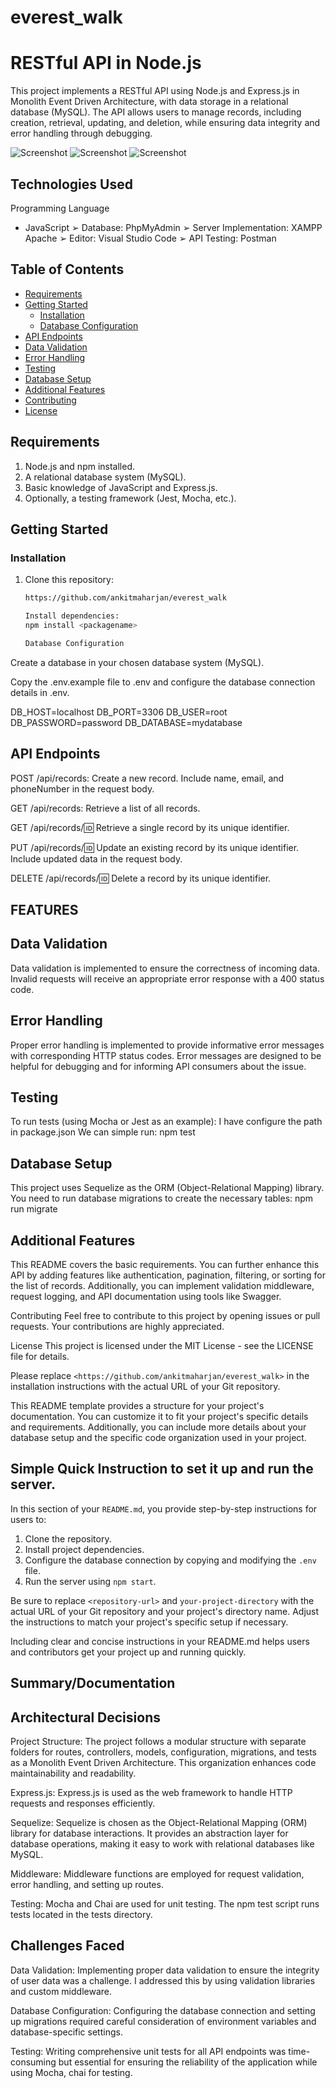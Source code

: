 # everest_walk

# RESTful API in Node.js

This project implements a RESTful API using Node.js and Express.js in Monolith Event Driven Architecture, with data storage in a relational database (MySQL). The API allows users to manage records, including creation, retrieval, updating, and deletion, while ensuring data integrity and error handling through debugging.

![Screenshot](screenshot.png)
![Screenshot](screenshot1.png)
![Screenshot](screenshot2.png)

## Technologies Used

Programming Language
- JavaScript
➢ Database: PhpMyAdmin
➢ Server Implementation: XAMPP Apache
➢ Editor: Visual Studio Code
➢ API Testing: Postman


## Table of Contents

- [Requirements](#requirements)
- [Getting Started](#getting-started)
  - [Installation](#installation)
  - [Database Configuration](#database-configuration)
- [API Endpoints](#api-endpoints)
- [Data Validation](#data-validation)
- [Error Handling](#error-handling)
- [Testing](#testing)
- [Database Setup](#database-setup)
- [Additional Features](#additional-features)
- [Contributing](#contributing)
- [License](#license)

## Requirements

1. Node.js and npm installed.
2. A relational database system (MySQL).
3. Basic knowledge of JavaScript and Express.js.
4. Optionally, a testing framework (Jest, Mocha, etc.).

## Getting Started

### Installation

1. Clone this repository:

   ```bash
   https://github.com/ankitmaharjan/everest_walk

   Install dependencies:
   npm install <packagename> 

   Database Configuration
Create a database in your chosen database system (MySQL).

Copy the .env.example file to .env and configure the database connection details in .env.

DB_HOST=localhost
DB_PORT=3306
DB_USER=root
DB_PASSWORD=password
DB_DATABASE=mydatabase

## API Endpoints
POST /api/records: Create a new record. Include name, email, and phoneNumber in the request body.

GET /api/records: Retrieve a list of all records.

GET /api/records/:id: Retrieve a single record by its unique identifier.

PUT /api/records/:id: Update an existing record by its unique identifier. Include updated data in the request body.

DELETE /api/records/:id: Delete a record by its unique identifier.

## FEATURES
## Data Validation
Data validation is implemented to ensure the correctness of incoming data. Invalid requests will receive an appropriate error response with a 400 status code.

## Error Handling
Proper error handling is implemented to provide informative error messages with corresponding HTTP status codes. Error messages are designed to be helpful for debugging and for informing API consumers about the issue.

## Testing
To run tests (using Mocha or Jest as an example): I have configure the path in package.json 
We can simple run: npm test

## Database Setup
This project uses Sequelize as the ORM (Object-Relational Mapping) library. You need to run database migrations to create the necessary tables:
npm run migrate

## Additional Features
This README covers the basic requirements. You can further enhance this API by adding features like authentication, pagination, filtering, or sorting for the list of records. Additionally, you can implement validation middleware, request logging, and API documentation using tools like Swagger.

Contributing
Feel free to contribute to this project by opening issues or pull requests. Your contributions are highly appreciated.

License
This project is licensed under the MIT License - see the LICENSE file for details.


Please replace `<https://github.com/ankitmaharjan/everest_walk>` in the installation instructions with the actual URL of your Git repository.

This README template provides a structure for your project's documentation. You can customize it to fit your project's specific details and requirements. Additionally, you can include more details about your database setup and the specific code organization used in your project.


## Simple Quick Instruction to set it up and run the server.
In this section of your `README.md`, you provide step-by-step instructions for users to:

1. Clone the repository.
2. Install project dependencies.
3. Configure the database connection by copying and modifying the `.env` file.
4. Run the server using `npm start`.

Be sure to replace `<repository-url>` and `your-project-directory` with the actual URL of your Git repository and your project's directory name. Adjust the instructions to match your project's specific setup if necessary.

Including clear and concise instructions in your README.md helps users and contributors get your project up and running quickly.

## Summary/Documentation
   ## Architectural Decisions
   Project Structure: The project follows a modular structure with separate folders for routes, controllers, models, configuration, migrations, and tests as a Monolith Event Driven Architecture. This organization enhances code maintainability and readability.

   Express.js: Express.js is used as the web framework to handle HTTP requests and responses efficiently.

   Sequelize: Sequelize is chosen as the Object-Relational Mapping (ORM) library for database interactions. It provides an abstraction layer for database operations, making it easy to work with relational databases like MySQL.

   Middleware: Middleware functions are employed for request validation, error handling, and setting up routes.

   Testing: Mocha and Chai are used for unit testing. The npm test script runs tests located in the tests  directory.

   ## Challenges Faced
   Data Validation: Implementing proper data validation to ensure the integrity of user data was a challenge. I addressed this by using validation libraries and custom middleware.

   Database Configuration: Configuring the database connection and setting up migrations required careful consideration of environment variables and database-specific settings.

   Testing: Writing comprehensive unit tests for all API endpoints was time-consuming but essential for ensuring the reliability of the application while using Mocha, chai for testing.

